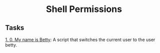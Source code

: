 <h1 align="center">Shell Permissions</h1>

## Tasks 

[1. 0. My name is Betty](./0-iam_betty): A script that switches the current user to the user betty.
